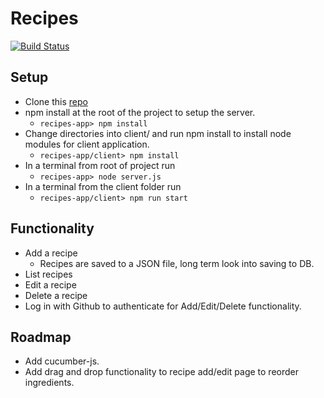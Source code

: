 # Recipes

[![Build Status](https://travis-ci.com/VinceJones/recipe-app.svg?branch=master)](https://travis-ci.com/VinceJones/recipe-app)

## Setup
* Clone this [repo](https://github.com/VinceJones/recipe-app)
* npm install at the root of the project to setup the server.
  * `recipes-app> npm install`
* Change directories into client/ and run npm install to install node modules for client application.
  * `recipes-app/client> npm install`
* In a terminal from root of project run 
  * `recipes-app> node server.js`
* In a terminal from the client folder run
  * `recipes-app/client> npm run start`

## Functionality
* Add a recipe
  * Recipes are saved to a JSON file, long term look into saving to DB.
* List recipes
* Edit a recipe
* Delete a recipe
* Log in with Github to authenticate for Add/Edit/Delete functionality.

## Roadmap
* Add cucumber-js.
* Add drag and drop functionality to recipe add/edit page to reorder ingredients.